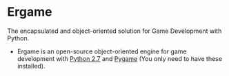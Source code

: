 Ergame
======
The encapsulated and object-oriented solution for Game Development with Python.

* Ergame is an open-source object-oriented engine for game development with [Python 2.7](https://www.python.org/download/releases/2.7/) and [Pygame](http://www.pygame.org/news.html) (You only need to have these installed).
